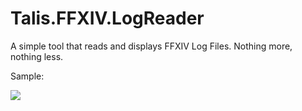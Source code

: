 Talis.FFXIV.LogReader
=====================

A simple tool that reads and displays FFXIV Log Files. Nothing more, nothing less.

Sample: 

![](http://www.chapterfain.com/files/LogReader.png)
